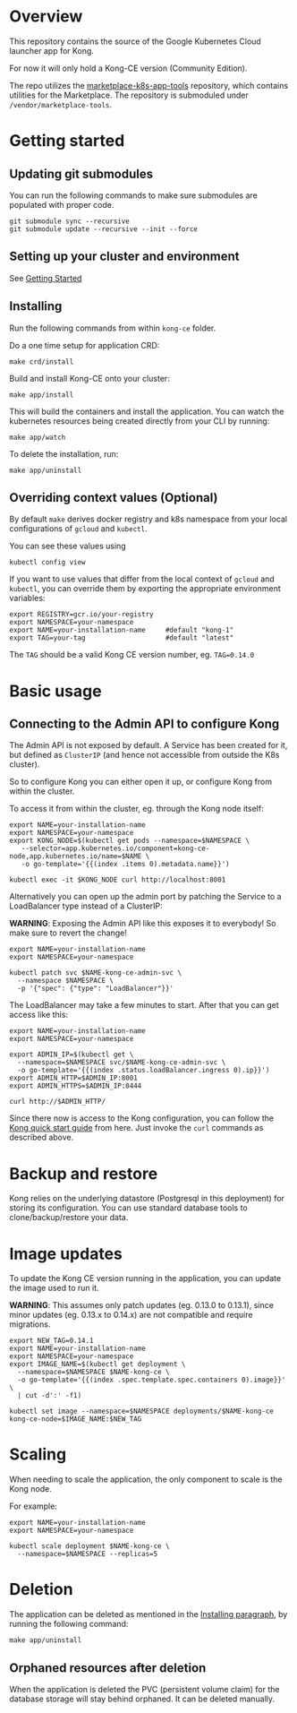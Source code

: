 # Overview

This repository contains the source of the Google Kubernetes Cloud
launcher app for Kong.

For now it will only hold a Kong-CE version (Community Edition).

The repo utilizes the [marketplace-k8s-app-tools](https://github.com/GoogleCloudPlatform/marketplace-k8s-app-tools)
repository, which contains utilities for the Marketplace.
The repository is submoduled under `/vendor/marketplace-tools`.

# Getting started

## Updating git submodules

You can run the following commands to make sure submodules
are populated with proper code.

```shell
git submodule sync --recursive
git submodule update --recursive --init --force
```

## Setting up your cluster and environment

See [Getting Started](https://github.com/GoogleCloudPlatform/marketplace-k8s-app-tools/blob/master/README.md#getting-started)

## Installing

Run the following commands from within `kong-ce` folder.

Do a one time setup for application CRD:

```shell
make crd/install
```

Build and install Kong-CE onto your cluster:

```shell
make app/install
```

This will build the containers and install the application. You can
watch the kubernetes resources being created directly from your CLI
by running:

```shell
make app/watch
```

To delete the installation, run:

```shell
make app/uninstall
```

## Overriding context values (Optional)

By default `make` derives docker registry and k8s namespace
from your local configurations of `gcloud` and `kubectl`. 

You can see these values using

```shell
kubectl config view
```

If you want to use values that differ from the local context of `gcloud` and `kubectl`,
you can override them by exporting the appropriate environment variables:

```shell
export REGISTRY=gcr.io/your-registry
export NAMESPACE=your-namespace
export NAME=your-installation-name     #default "kong-1"
export TAG=your-tag                    #default "latest"
```

The `TAG` should be a valid Kong CE version number, eg. `TAG=0.14.0`

# Basic usage

## Connecting to the Admin API to configure Kong

The Admin API is not exposed by default. A Service has been created for it,
but defined as `ClusterIP` (and hence not accessible from outside the K8s
cluster).

So to configure Kong you can either open it up, or configure Kong from within the
cluster.

To access it from within the cluster, eg. through the Kong node itself:

```shell
export NAME=your-installation-name
export NAMESPACE=your-namespace
export KONG_NODE=$(kubectl get pods --namespace=$NAMESPACE \
   --selector=app.kubernetes.io/component=kong-ce-node,app.kubernetes.io/name=$NAME \
   -o go-template='{{(index .items 0).metadata.name}}')

kubectl exec -it $KONG_NODE curl http://localhost:8001
```

Alternatively you can open up the admin port by patching the Service to a
LoadBalancer type instead of a ClusterIP:

**WARNING**: Exposing the Admin API like this exposes it to everybody! So make
sure to revert the change!

```shell
export NAME=your-installation-name
export NAMESPACE=your-namespace

kubectl patch svc $NAME-kong-ce-admin-svc \
  --namespace $NAMESPACE \
  -p '{"spec": {"type": "LoadBalancer"}}'
```

The LoadBalancer may take a few minutes to start. After that you can get access
like this:

```shell
export NAME=your-installation-name
export NAMESPACE=your-namespace

export ADMIN_IP=$(kubectl get \
  --namespace=$NAMESPACE svc/$NAME-kong-ce-admin-svc \
  -o go-template='{{(index .status.loadBalancer.ingress 0).ip}}')
export ADMIN_HTTP=$ADMIN_IP:8001
export ADMIN_HTTPS=$ADMIN_IP:8444

curl http://$ADMIN_HTTP/
```

Since there now is access to the Kong configuration, you can follow the
[Kong quick start guide](https://docs.konghq.com/latest/getting-started/quickstart/)
from here. Just invoke the `curl` commands as described above.

# Backup and restore

Kong relies on the underlying datastore (Postgresql in this deployment) for
storing its configuration. You can use standard database tools to
clone/backup/restore your data.

# Image updates

To update the Kong CE version running in the application, you can update
the image used to run it.

**WARNING**: This assumes only patch updates (eg. 0.13.0 to 0.13.1), since
minor updates (eg. 0.13.x to 0.14.x) are not compatible and require migrations.

```shell
export NEW_TAG=0.14.1
export NAME=your-installation-name
export NAMESPACE=your-namespace
export IMAGE_NAME=$(kubectl get deployment \
  --namespace=$NAMESPACE $NAME-kong-ce \
  -o go-template='{{(index .spec.template.spec.containers 0).image}}' \
  | cut -d':' -f1)

kubectl set image --namespace=$NAMESPACE deployments/$NAME-kong-ce kong-ce-node=$IMAGE_NAME:$NEW_TAG
```

# Scaling

When needing to scale the application, the only component to scale is the
Kong node.

For example:

```shell
export NAME=your-installation-name
export NAMESPACE=your-namespace

kubectl scale deployment $NAME-kong-ce \
  --namespace=$NAMESPACE --replicas=5
```

# Deletion

The application can be deleted as mentioned in the [Installing paragraph](#installing),
by running the following command:

```shell
make app/uninstall
```

## Orphaned resources after deletion

When the application is deleted the PVC (persistent volume claim) for the
database storage will stay behind orphaned. It can be deleted manually.
